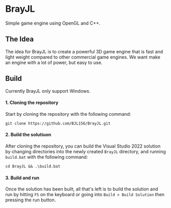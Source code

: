 # BrayJL
Simple game engine using OpenGL and C++.

## The Idea
The idea for BrayJL is to create a powerful 3D game engine that is fast and light weight compared to other commercial game engines. We want make an engine with a lot of power, but easy to use.

## Build
Currently BrayJL only support Windows.

#### 1. Cloning the repository
  Start by cloning the repository with the following command:
```
git clone https://github.com/BJL156/BrayJL.git
```
#### 2. Build the solutiuon
  After cloning the repository, you can build the Visual Studio 2022 solution by changing directories into the newly created `BrayJL` directory, and running `build.bat` with the following command:
```
cd BrayJL && .\build.bat
```

#### 3. Build and run
  Once the solution has been built, all that's left is to build the solution and run by hitting `F5` on the keyboard or going into `Build > Build Solution` then pressing the run button.
